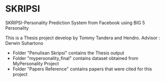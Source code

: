 # SKRIPSI
SKRIPSI-Personality Prediction System from Facebook using BIG 5 Personality

This is a Thesis project develop by Tommy Tandera and Hendro.
Advisor : Derwin Suhartono 

- Folder "Penulisan Skripsi" contains the Thesis output
- Folder "mypersonality_final" contains dataset obtained from MyPersonality Project
- Folder "Papers Reference" contains papers that were cited for this project
